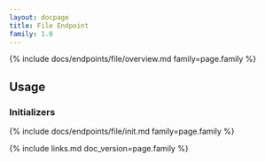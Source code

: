 ```yaml
---
layout: docpage
title: File Endpoint
family: 1.0
---
```


{% include docs/endpoints/file/overview.md family=page.family %}

## Usage

### Initializers

{% include docs/endpoints/file/init.md family=page.family %}


{% include links.md doc_version=page.family %}
